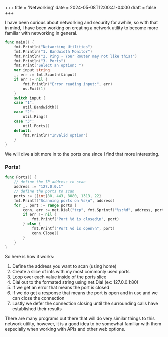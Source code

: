 +++
title = 'Networking'
date = 2024-05-08T12:00:41-04:00
draft = false
+++

I have been curious about networking and security for awhile, so with that in mind, I have been working on creating a network utility to become more familiar with networking in general.

```go
func main() {
	fmt.Println("Networking Utilities")
	fmt.Println("1. Bandwidth Monitor")
	fmt.Println("2. Ping - Your Router may not like this!")
	fmt.Println("3. Ports")
	fmt.Print("Select an option: ")
	var input string
	_, err := fmt.Scanln(&input)
	if err != nil {
		fmt.Println("Error reading input:", err)
		os.Exit(1)
	}
	switch input {
	case "1":
		util.Bandwidth()
	case "2":
		util.Ping()
	case "3":
		util.Ports()
	default:
		fmt.Println("Invalid option")
	}
}
```

We will dive a bit more in to the ports one since I find that more interesting.

### Ports! 

```go
func Ports() {
	// define the IP address to scan
	address := "127.0.0.1"
	// define the ports to scan
	ports := []int{80, 443, 8080, 1313, 22}
	fmt.Printf("Scanning ports on %s\n", address)
	for _, port := range ports {
		conn, err := net.Dial("tcp", fmt.Sprintf("%s:%d", address, port))
		if err != nil {
			fmt.Printf("Port %d is closed\n", port)
		} else {
			fmt.Printf("Port %d is open\n", port)
			conn.Close()
		}
	}
}
```

So here is how it works:
1. Define the address you want to scan (using home)
2. Create a slice of ints with my most commonly used ports
3. Loop over each value inside of the ports slice
4. Dial out to the formated string using net.Dial (ex: 127.0.0.1:80)
5. If we get an error that means the port is closed
6. If we do get a response that means the port is open and in use and we can close the connection
7. Lastly we defer the connection closing until the surrounding calls have established their results

There are many programs out there that will do very similar things to this network utility, however, it is a good idea to be somewhat familiar with them especially when working with APIs and other web options.
